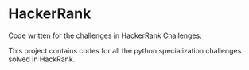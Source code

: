 # HackerRank
Code written for the challenges in HackerRank Challenges:


This project contains codes for all the python specialization challenges solved in HackRank. 
